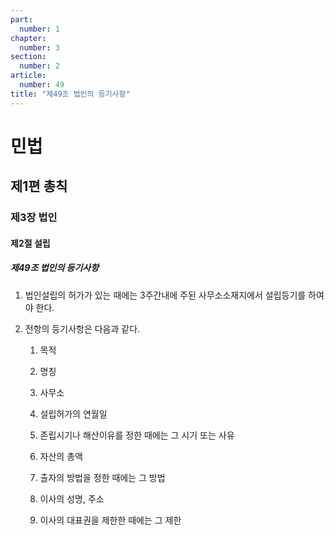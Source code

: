 ```yaml
---
part:
  number: 1
chapter:
  number: 3
section:
  number: 2
article:
  number: 49
title: "제49조 법인의 등기사항"
---
```

# 민법

## 제1편 총칙

### 제3장 법인

#### 제2절 설립

##### 제49조 법인의 등기사항

1. 법인설립의 허가가 있는 때에는 3주간내에 주된 사무소소재지에서 설립등기를 하여야 한다.

2. 전항의 등기사항은 다음과 같다.

    1. 목적

    2. 명칭

    3. 사무소

    4. 설립허가의 연월일

    5. 존립시기나 해산이유를 정한 때에는 그 시기 또는 사유

    6. 자산의 총액

    7. 출자의 방법을 정한 때에는 그 방법

    8. 이사의 성명, 주소

    9. 이사의 대표권을 제한한 때에는 그 제한
